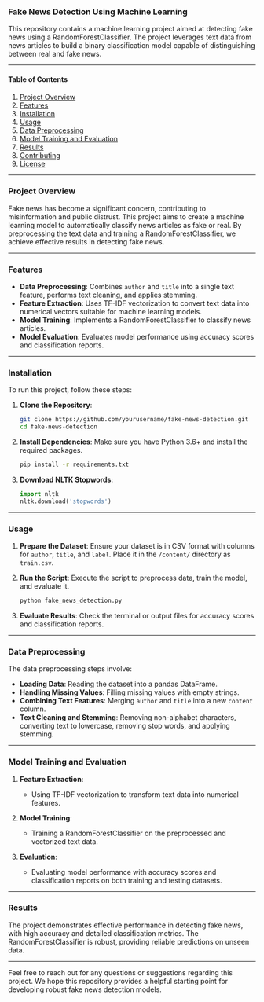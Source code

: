 ### Fake News Detection Using Machine Learning

This repository contains a machine learning project aimed at detecting fake news using a RandomForestClassifier. The project leverages text data from news articles to build a binary classification model capable of distinguishing between real and fake news.

---

#### Table of Contents
1. [Project Overview](#project-overview)
2. [Features](#features)
3. [Installation](#installation)
4. [Usage](#usage)
5. [Data Preprocessing](#data-preprocessing)
6. [Model Training and Evaluation](#model-training-and-evaluation)
7. [Results](#results)
8. [Contributing](#contributing)
9. [License](#license)

---

### Project Overview

Fake news has become a significant concern, contributing to misinformation and public distrust. This project aims to create a machine learning model to automatically classify news articles as fake or real. By preprocessing the text data and training a RandomForestClassifier, we achieve effective results in detecting fake news.

---

### Features

- **Data Preprocessing**: Combines `author` and `title` into a single text feature, performs text cleaning, and applies stemming.
- **Feature Extraction**: Uses TF-IDF vectorization to convert text data into numerical vectors suitable for machine learning models.
- **Model Training**: Implements a RandomForestClassifier to classify news articles.
- **Model Evaluation**: Evaluates model performance using accuracy scores and classification reports.

---

### Installation

To run this project, follow these steps:

1. **Clone the Repository**:
    ```bash
    git clone https://github.com/yourusername/fake-news-detection.git
    cd fake-news-detection
    ```

2. **Install Dependencies**:
    Make sure you have Python 3.6+ and install the required packages.
    ```bash
    pip install -r requirements.txt
    ```

3. **Download NLTK Stopwords**:
    ```python
    import nltk
    nltk.download('stopwords')
    ```

---

### Usage

1. **Prepare the Dataset**:
    Ensure your dataset is in CSV format with columns for `author`, `title`, and `label`. Place it in the `/content/` directory as `train.csv`.

2. **Run the Script**:
    Execute the script to preprocess data, train the model, and evaluate it.
    ```bash
    python fake_news_detection.py
    ```

3. **Evaluate Results**:
    Check the terminal or output files for accuracy scores and classification reports.

---

### Data Preprocessing

The data preprocessing steps involve:

- **Loading Data**: Reading the dataset into a pandas DataFrame.
- **Handling Missing Values**: Filling missing values with empty strings.
- **Combining Text Features**: Merging `author` and `title` into a new `content` column.
- **Text Cleaning and Stemming**: Removing non-alphabet characters, converting text to lowercase, removing stop words, and applying stemming.

---

### Model Training and Evaluation

1. **Feature Extraction**:
    - Using TF-IDF vectorization to transform text data into numerical features.
    
2. **Model Training**:
    - Training a RandomForestClassifier on the preprocessed and vectorized text data.

3. **Evaluation**:
    - Evaluating model performance with accuracy scores and classification reports on both training and testing datasets.

---

### Results

The project demonstrates effective performance in detecting fake news, with high accuracy and detailed classification metrics. The RandomForestClassifier is robust, providing reliable predictions on unseen data.



---

Feel free to reach out for any questions or suggestions regarding this project. We hope this repository provides a helpful starting point for developing robust fake news detection models.
